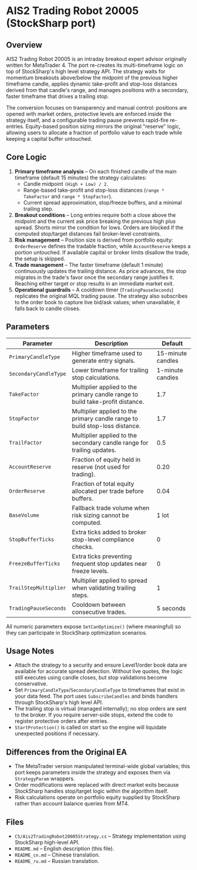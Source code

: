 # AIS2 Trading Robot 20005 (StockSharp port)

## Overview

AIS2 Trading Robot 20005 is an intraday breakout expert advisor originally written for MetaTrader 4. The port re-creates its multi-timeframe logic on top of StockSharp's high level strategy API. The strategy waits for momentum breakouts above/below the midpoint of the previous higher timeframe candle, applies dynamic take-profit and stop-loss distances derived from that candle's range, and manages positions with a secondary, faster timeframe that drives a trailing stop.

The conversion focuses on transparency and manual control: positions are opened with market orders, protective levels are enforced inside the strategy itself, and a configurable trading pause prevents rapid-fire re-entries. Equity-based position sizing mirrors the original "reserve" logic, allowing users to allocate a fraction of portfolio value to each trade while keeping a capital buffer untouched.

## Core Logic

1. **Primary timeframe analysis** – On each finished candle of the main timeframe (default 15 minutes) the strategy calculates:
   - Candle midpoint `(High + Low) / 2`.
   - Range-based take-profit and stop-loss distances (`range * TakeFactor` and `range * StopFactor`).
   - Current spread approximation, stop/freeze buffers, and a minimal trailing step.
2. **Breakout conditions** – Long entries require both a close above the midpoint and the current ask price breaking the previous high plus spread. Shorts mirror the condition for lows. Orders are blocked if the computed stop/target distances fail broker-level constraints.
3. **Risk management** – Position size is derived from portfolio equity: `OrderReserve` defines the tradable fraction, while `AccountReserve` keeps a portion untouched. If available capital or broker limits disallow the trade, the setup is skipped.
4. **Trade management** – The faster timeframe (default 1 minute) continuously updates the trailing distance. As price advances, the stop migrates in the trade's favor once the secondary range justifies it. Reaching either target or stop results in an immediate market exit.
5. **Operational guardrails** – A cooldown timer (`TradingPauseSeconds`) replicates the original MQL trading pause. The strategy also subscribes to the order book to capture live bid/ask values; when unavailable, it falls back to candle closes.

## Parameters

| Parameter | Description | Default |
|-----------|-------------|---------|
| `PrimaryCandleType` | Higher timeframe used to generate entry signals. | 15-minute candles |
| `SecondaryCandleType` | Lower timeframe for trailing stop calculations. | 1-minute candles |
| `TakeFactor` | Multiplier applied to the primary candle range to build take-profit distance. | 1.7 |
| `StopFactor` | Multiplier applied to the primary candle range to build stop-loss distance. | 1.7 |
| `TrailFactor` | Multiplier applied to the secondary candle range for trailing updates. | 0.5 |
| `AccountReserve` | Fraction of equity held in reserve (not used for trading). | 0.20 |
| `OrderReserve` | Fraction of total equity allocated per trade before buffers. | 0.04 |
| `BaseVolume` | Fallback trade volume when risk sizing cannot be computed. | 1 lot |
| `StopBufferTicks` | Extra ticks added to broker stop-level compliance checks. | 0 |
| `FreezeBufferTicks` | Extra ticks preventing frequent stop updates near freeze levels. | 0 |
| `TrailStepMultiplier` | Multiplier applied to spread when validating trailing steps. | 1 |
| `TradingPauseSeconds` | Cooldown between consecutive trades. | 5 seconds |

All numeric parameters expose `SetCanOptimize()` (where meaningful) so they can participate in StockSharp optimization scenarios.

## Usage Notes

- Attach the strategy to a security and ensure Level1/order book data are available for accurate spread detection. Without live quotes, the logic still executes using candle closes, but stop validations become conservative.
- Set `PrimaryCandleType`/`SecondaryCandleType` to timeframes that exist in your data feed. The port uses `SubscribeCandles` and binds handlers through StockSharp's high level API.
- The trailing stop is virtual (managed internally); no stop orders are sent to the broker. If you require server-side stops, extend the code to register protective orders after entries.
- `StartProtection()` is called on start so the engine will liquidate unexpected positions if necessary.

## Differences from the Original EA

- The MetaTrader version manipulated terminal-wide global variables; this port keeps parameters inside the strategy and exposes them via `StrategyParam` wrappers.
- Order modifications were replaced with direct market exits because StockSharp handles stop/target logic within the algorithm itself.
- Risk calculations operate on portfolio equity supplied by StockSharp rather than account balance queries from MT4.

## Files

- `CS/Ais2TradingRobot20005Strategy.cs` – Strategy implementation using StockSharp high-level API.
- `README.md` – English description (this file).
- `README_cn.md` – Chinese translation.
- `README_ru.md` – Russian translation.

